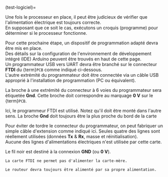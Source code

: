 (test-logiciel)=

Une fois le processeur en place, il peut être judicieux de vérifier que l'alimentation électrique est toujours correcte.  
En supposant que ce soit le cas, exécutons un croquis (programme) pour déterminer si le processeur fonctionne.

Pour cette prochaine étape, un dispositif de programmation adapté devra être mis en place.  
Des détails sur la configuration de l'environnement de développement intégré (IDE) Arduino peuvent être trouvés en haut de cette page.  
Un programmateur USB vers UART devra être branché sur le connecteur **FTDI** du {term}`PCB` comme indiqué ci-dessous.  
L'autre extrémité du programmateur doit être connectée via un câble USB approprié à l'installation de programmation (PC ou équivalent).

La broche à une extrémité du connecteur à 6 voies du programmateur sera étiquetée **Gnd**. Cette broche doit correspondre au marquage **0 V** sur le {term}`PCB`.

Ici, le programmeur FTDI est utilisé. Notez qu'il doit être monté dans l'autre sens.
La broche **Gnd** doit toujours être la plus proche du bord de la carte

Pour éviter de tordre le connecteur du programmateur, on peut fabriquer un simple câble d'extension comme indiqué ici.
Seules quatre des lignes sont réellement utilisées (données **Tx** & **Rx**, masse et réinitialisation).  
Aucune des lignes d'alimentations électriques n'est utilisée par cette carte.

Le fil noir est destiné à la connexion **GND** (ou **0 V**).

```{note}
La carte FTDI ne permet pas d'alimenter la carte-mère.

Le routeur devra toujours être alimenté par sa propre alimentation.
```